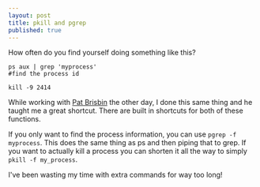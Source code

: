 ```yaml
---
layout: post
title: pkill and pgrep
published: true
---
```


How often do you find yourself doing something like this?

```
ps aux | grep 'myprocess'
#find the process id

kill -9 2414
```

While working with [Pat Brisbin](http://twitter.com/patbrisbin) the other day, I
done this same thing and he taught me a great shortcut. There are built in
shortcuts for both of these functions.

If you only want to find the process information, you can use `pgrep -f
myprocess`. This does the same thing as ps and then piping that to grep. If you
want to actually kill a process you can shorten it all the way to simply `pkill
 -f my_process`.

I've been wasting my time with extra commands for way too long!
